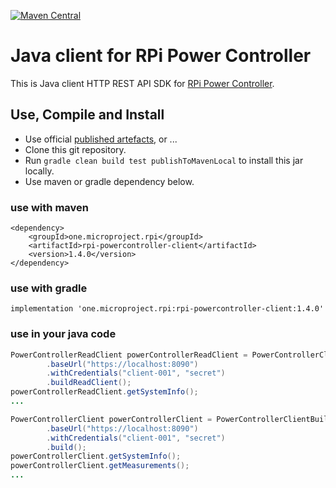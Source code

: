 [![Maven Central](https://maven-badges.herokuapp.com/maven-central/one.microproject.rpi/rpi-powercontroller-client/badge.svg)](https://maven-badges.herokuapp.com/maven-central/one.microproject.rpi/rpi-powercontroller-client)

# Java client for RPi Power Controller

This is Java client HTTP REST API SDK for [RPi Power Controller](../rpi-powercontroller). 

## Use, Compile and Install
* Use official [published artefacts](https://search.maven.org/search?q=one.microproject.rpi), or ...
* Clone this git repository.
* Run ``gradle clean build test publishToMavenLocal`` to install this jar locally.
* Use maven or gradle dependency below.

### use with maven
```
<dependency>
    <groupId>one.microproject.rpi</groupId>
    <artifactId>rpi-powercontroller-client</artifactId>
    <version>1.4.0</version>
</dependency>
```

### use with gradle
```
implementation 'one.microproject.rpi:rpi-powercontroller-client:1.4.0'
```

### use in your java code
```java
PowerControllerReadClient powerControllerReadClient = PowerControllerClientBuilder.builder()
        .baseUrl("https://localhost:8090")
        .withCredentials("client-001", "secret")
        .buildReadClient();
powerControllerReadClient.getSystemInfo();
...
```
```java
PowerControllerClient powerControllerClient = PowerControllerClientBuilder.builder()
        .baseUrl("https://localhost:8090")
        .withCredentials("client-001", "secret")
        .build();
powerControllerClient.getSystemInfo();
powerControllerClient.getMeasurements();
...
```

